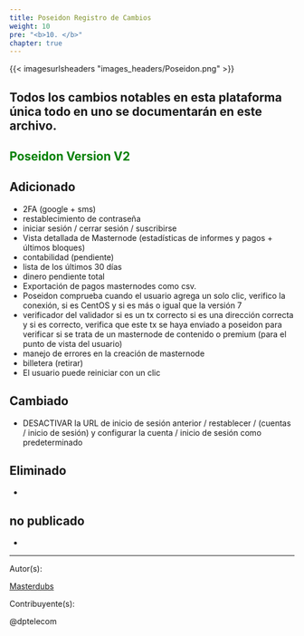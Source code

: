 ```yaml
---
title: Poseidon Registro de Cambios
weight: 10
pre: "<b>10. </b>"
chapter: true
---
```


{{< imagesurlsheaders "images_headers/Poseidon.png"  >}}



## Todos los cambios notables en esta plataforma única todo en uno se documentarán en este archivo.



##  <span style="color:green">Poseidon Version V2</span>



## Adicionado

- 2FA (google + sms)
- restablecimiento de contraseña
- iniciar sesión / cerrar sesión / suscribirse
- Vista detallada de Masternode (estadísticas de informes y pagos + últimos bloques)
- contabilidad (pendiente)
- lista de los últimos 30 días
- dinero pendiente total
- Exportación de pagos masternodes como csv.
- Poseidon comprueba cuando el usuario agrega un solo clic, verifico la conexión, si es CentOS y si es más o igual que la versión 7
- verificador del validador si es un tx correcto si es una dirección correcta y si es correcto, verifica que este tx se haya enviado a poseidon para verificar si se trata de un masternode de contenido o premium (para el punto de vista del usuario)
- manejo de errores en la creación de masternode
- billetera (retirar)
- El usuario puede reiniciar con un clic


## Cambiado


- DESACTIVAR la URL de inicio de sesión anterior / restablecer / (cuentas / inicio de sesión) y configurar la cuenta / inicio de sesión como predeterminado


## Eliminado
-

## no publicado 
-



---
Autor(s):  


[Masterdubs](https://git.pirl.io/masterdubs)


Contribuyente(s):  


@dptelecom
